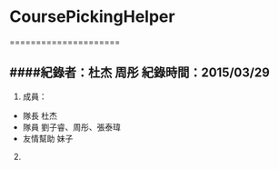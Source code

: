 # CoursePickingHelper
=====================

####紀錄者：杜杰 周彤 紀錄時間：2015/03/29
---------------------

1. 成員：
  * 隊長 杜杰
  * 隊員 劉子睿、周彤、張泰瑋
  * 友情幫助 妹子
2. 
